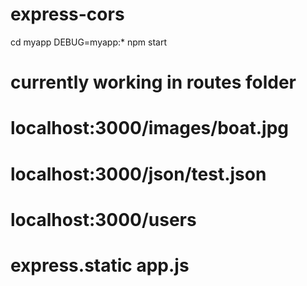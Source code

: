 # express-cors

cd myapp
DEBUG=myapp:* npm start


# currently working in routes folder

# localhost:3000/images/boat.jpg
# localhost:3000/json/test.json
# localhost:3000/users

# express.static app.js